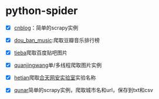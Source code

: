 # python-spider
- [x] [cnblog](https://github.com/DropsDevopsOrg/ECommerceCrawlers/tree/master/cnblog)：简单的scrapy实例

- [x] [dou_ban_music](https://github.com/liangweiyang/python-spider/tree/master/dou_bai_yin_yue "dou_ban_music"):爬取豆瓣音乐排行榜

- [x] [tieba](https://github.com/liangweiyang/python-spider/tree/master/tieba)爬取百度贴吧图片

- [x] [quanjingwang](https://github.com/liangweiyang/python-spider/tree/master/quanjingwang)单/多线程爬取图片实例

- [x] [hetian](https://github.com/liangweiyang/python-spider/tree/master/hetian)爬取[合天网安实验室](http://www.hetianlab.com/onlineExperiment.jsp)实验名称

- [x] [qunar](https://github.com/liangweiyang/python-spider/tree/master/qunar)简单的scrapy实例，爬取城市名和url，保存到txt和csv
